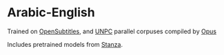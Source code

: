 # Arabic-English

Trained on [OpenSubtitles](opus.nlpl.eu/OpenSubtitles.php), and [UNPC](http://opus.nlpl.eu/UNPC.php) parallel corpuses compiled by [Opus](http://opus.nlpl.eu/index.php)

Includes pretrained models from [Stanza](https://github.com/stanfordnlp/stanza/blob/master/LICENSE).

